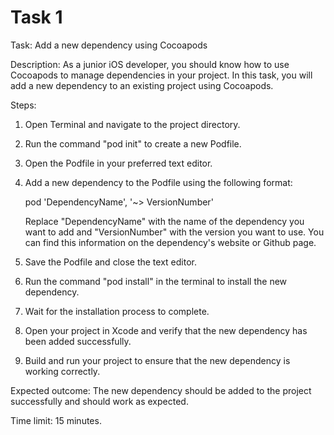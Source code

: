 # Task 1

Task: Add a new dependency using Cocoapods

Description: As a junior iOS developer, you should know how to use Cocoapods to
manage dependencies in your project. In this task, you will add a new dependency
to an existing project using Cocoapods.

Steps:

1. Open Terminal and navigate to the project directory.
2. Run the command "pod init" to create a new Podfile.
3. Open the Podfile in your preferred text editor.
4. Add a new dependency to the Podfile using the following format:

    pod 'DependencyName', '~> VersionNumber'

    Replace "DependencyName" with the name of the dependency you want to add and
    "VersionNumber" with the version you want to use. You can find this
    information on the dependency's website or Github page.

5. Save the Podfile and close the text editor.
6. Run the command "pod install" in the terminal to install the new dependency.
7. Wait for the installation process to complete.
8. Open your project in Xcode and verify that the new dependency has been added
   successfully.
9. Build and run your project to ensure that the new dependency is working
   correctly.

Expected outcome: The new dependency should be added to the project successfully
and should work as expected.

Time limit: 15 minutes.
